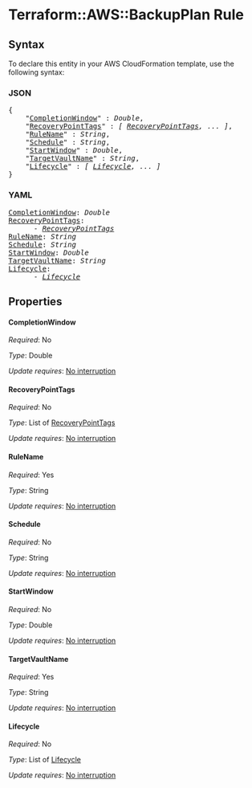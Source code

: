 # Terraform::AWS::BackupPlan Rule

## Syntax

To declare this entity in your AWS CloudFormation template, use the following syntax:

### JSON

<pre>
{
    "<a href="#completionwindow" title="CompletionWindow">CompletionWindow</a>" : <i>Double</i>,
    "<a href="#recoverypointtags" title="RecoveryPointTags">RecoveryPointTags</a>" : <i>[ <a href="rule-recoverypointtags.md">RecoveryPointTags</a>, ... ]</i>,
    "<a href="#rulename" title="RuleName">RuleName</a>" : <i>String</i>,
    "<a href="#schedule" title="Schedule">Schedule</a>" : <i>String</i>,
    "<a href="#startwindow" title="StartWindow">StartWindow</a>" : <i>Double</i>,
    "<a href="#targetvaultname" title="TargetVaultName">TargetVaultName</a>" : <i>String</i>,
    "<a href="#lifecycle" title="Lifecycle">Lifecycle</a>" : <i>[ <a href="rule-lifecycle.md">Lifecycle</a>, ... ]</i>
}
</pre>

### YAML

<pre>
<a href="#completionwindow" title="CompletionWindow">CompletionWindow</a>: <i>Double</i>
<a href="#recoverypointtags" title="RecoveryPointTags">RecoveryPointTags</a>: <i>
      - <a href="rule-recoverypointtags.md">RecoveryPointTags</a></i>
<a href="#rulename" title="RuleName">RuleName</a>: <i>String</i>
<a href="#schedule" title="Schedule">Schedule</a>: <i>String</i>
<a href="#startwindow" title="StartWindow">StartWindow</a>: <i>Double</i>
<a href="#targetvaultname" title="TargetVaultName">TargetVaultName</a>: <i>String</i>
<a href="#lifecycle" title="Lifecycle">Lifecycle</a>: <i>
      - <a href="rule-lifecycle.md">Lifecycle</a></i>
</pre>

## Properties

#### CompletionWindow

_Required_: No

_Type_: Double

_Update requires_: [No interruption](https://docs.aws.amazon.com/AWSCloudFormation/latest/UserGuide/using-cfn-updating-stacks-update-behaviors.html#update-no-interrupt)

#### RecoveryPointTags

_Required_: No

_Type_: List of <a href="rule-recoverypointtags.md">RecoveryPointTags</a>

_Update requires_: [No interruption](https://docs.aws.amazon.com/AWSCloudFormation/latest/UserGuide/using-cfn-updating-stacks-update-behaviors.html#update-no-interrupt)

#### RuleName

_Required_: Yes

_Type_: String

_Update requires_: [No interruption](https://docs.aws.amazon.com/AWSCloudFormation/latest/UserGuide/using-cfn-updating-stacks-update-behaviors.html#update-no-interrupt)

#### Schedule

_Required_: No

_Type_: String

_Update requires_: [No interruption](https://docs.aws.amazon.com/AWSCloudFormation/latest/UserGuide/using-cfn-updating-stacks-update-behaviors.html#update-no-interrupt)

#### StartWindow

_Required_: No

_Type_: Double

_Update requires_: [No interruption](https://docs.aws.amazon.com/AWSCloudFormation/latest/UserGuide/using-cfn-updating-stacks-update-behaviors.html#update-no-interrupt)

#### TargetVaultName

_Required_: Yes

_Type_: String

_Update requires_: [No interruption](https://docs.aws.amazon.com/AWSCloudFormation/latest/UserGuide/using-cfn-updating-stacks-update-behaviors.html#update-no-interrupt)

#### Lifecycle

_Required_: No

_Type_: List of <a href="rule-lifecycle.md">Lifecycle</a>

_Update requires_: [No interruption](https://docs.aws.amazon.com/AWSCloudFormation/latest/UserGuide/using-cfn-updating-stacks-update-behaviors.html#update-no-interrupt)

